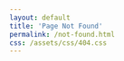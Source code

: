 ```yaml
---
layout: default
title: 'Page Not Found'
permalink: /not-found.html
css: /assets/css/404.css
---
```

